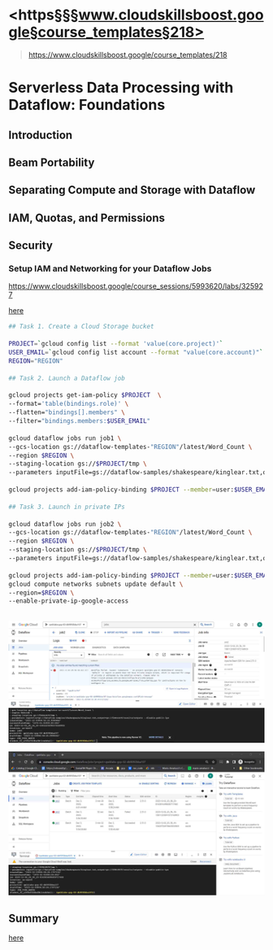 # <https§§§www.cloudskillsboost.google§course_templates§218>
> <https://www.cloudskillsboost.google/course_templates/218>

# Serverless Data Processing with Dataflow: Foundations

## Introduction


## Beam Portability


## Separating Compute and Storage with Dataflow


## IAM, Quotas, and Permissions


## Security

### Setup IAM and Networking for your Dataflow Jobs

https://www.cloudskillsboost.google/course_sessions/5993620/labs/325927

[here](./Setup%20IAM%20and%20Networking%20for%20your%20Dataflow%20Jobs%20_%20Google%20Cloud%20Skills%20Boost%20__%20Reader%20View.pdf)

```bash
## Task 1. Create a Cloud Storage bucket

PROJECT=`gcloud config list --format 'value(core.project)'`
USER_EMAIL=`gcloud config list account --format "value(core.account)"`
REGION="REGION"

## Task 2. Launch a Dataflow job

gcloud projects get-iam-policy $PROJECT  \
--format='table(bindings.role)' \
--flatten="bindings[].members" \
--filter="bindings.members:$USER_EMAIL"

gcloud dataflow jobs run job1 \
--gcs-location gs://dataflow-templates-"REGION"/latest/Word_Count \
--region $REGION \
--staging-location gs://$PROJECT/tmp \
--parameters inputFile=gs://dataflow-samples/shakespeare/kinglear.txt,output=gs://$PROJECT/results/outputs

gcloud projects add-iam-policy-binding $PROJECT --member=user:$USER_EMAIL --role=roles/dataflow.admin

## Task 3. Launch in private IPs

gcloud dataflow jobs run job2 \
--gcs-location gs://dataflow-templates-"REGION"/latest/Word_Count \
--region $REGION \
--staging-location gs://$PROJECT/tmp \
--parameters inputFile=gs://dataflow-samples/shakespeare/kinglear.txt,output=gs://$PROJECT/results/outputs --disable-public-ips

gcloud projects add-iam-policy-binding $PROJECT --member=user:$USER_EMAIL --role=roles/compute.networkAdmin
gcloud compute networks subnets update default \
--region=$REGION \
--enable-private-ip-google-access



```

![](./003148.jpg)

![](./003149.jpg)


## Summary

[here](./T-SDPDFF-I-Locales-m5-l2-file-en-18.pdf)